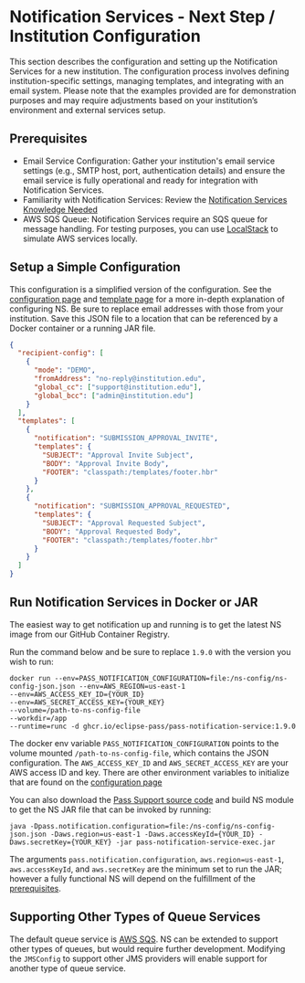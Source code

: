 # Notification Services - Next Step / Institution Configuration

This section describes the configuration and setting up the Notification Services for a new institution.
The configuration process involves defining institution-specific settings, managing templates, and integrating with an
email system. Please note that the examples provided are for demonstration purposes and may require adjustments based on
your institution’s environment and external services setup.

## Prerequisites

* Email Service Configuration: Gather your institution's email service settings (e.g., SMTP host, port, authentication 
details) and ensure the email service is fully operational and ready for integration with Notification Services.
* Familiarity with Notification Services: Review the [Notification Services Knowledge Needed](./ns-know-need.md)
* AWS SQS Queue: Notification Services require an SQS queue for message handling. For testing purposes, you can use 
[LocalStack](https://www.localstack.cloud/) to simulate AWS services locally. 

## Setup a Simple Configuration

This configuration is a simplified version of the configuration. See the [configuration page](./ns-configuration.md) and
[template page](./ns-templates.md) for a more in-depth explanation of configuring NS. Be sure to replace email addresses
with those from your institution. Save this JSON file to a location that can be referenced by a Docker container or a 
running JAR file.

```json
{
  "recipient-config": [
    {
      "mode": "DEMO",
      "fromAddress": "no-reply@institution.edu",
      "global_cc": ["support@institution.edu"],
      "global_bcc": ["admin@institution.edu"]
    }
  ],
  "templates": [
    {
      "notification": "SUBMISSION_APPROVAL_INVITE",
      "templates": {
        "SUBJECT": "Approval Invite Subject",
        "BODY": "Approval Invite Body",
        "FOOTER": "classpath:/templates/footer.hbr"
      }
    },
    {
      "notification": "SUBMISSION_APPROVAL_REQUESTED",
      "templates": {
        "SUBJECT": "Approval Requested Subject",
        "BODY": "Approval Requested Body",
        "FOOTER": "classpath:/templates/footer.hbr"
      }
    }
  ]
}
```

## Run Notification Services in Docker or JAR

The easiest way to get notification up and running is to get the latest NS image from our GitHub Container Registry.

Run the command below and be sure to replace `1.9.0` with the version you wish to run:

```shell
docker run --env=PASS_NOTIFICATION_CONFIGURATION=file:/ns-config/ns-config-json.json --env=AWS_REGION=us-east-1
--env=AWS_ACCESS_KEY_ID={YOUR_ID}
--env=AWS_SECRET_ACCESS_KEY={YOUR_KEY}
--volume=/path-to-ns-config-file
--workdir=/app 
--runtime=runc -d ghcr.io/eclipse-pass/pass-notification-service:1.9.0
```

The docker env variable `PASS_NOTIFICATION_CONFIGURATION` points to the volume mounted `/path-to-ns-config-file`, which
contains the JSON configuration. The `AWS_ACCESS_KEY_ID` and `AWS_SECRET_ACCESS_KEY` are your AWS access ID and key.
There are other environment variables to initialize that are found on the [configuration page](./ns-configuration.md#environment-variables)

You can also download the [Pass Support source code](https://github.com/eclipse-pass/pass-support/releases) and build NS
module to get the NS JAR file that can be invoked by running:

```shell
java -Dpass.notification.configuration=file:/ns-config/ns-config-json.json -Daws.region=us-east-1 -Daws.accessKeyId={YOUR_ID} -Daws.secretKey={YOUR_KEY} -jar pass-notification-service-exec.jar
```

The arguments `pass.notification.configuration`, `aws.region=us-east-1`, `aws.accessKeyId`, and `aws.secretKey` are the
minimum set to run the JAR; however a fully functional NS will depend on the fulfillment of the [prerequisites](#prerequisites).

## Supporting Other Types of Queue Services

The default queue service is [AWS SQS](https://aws.amazon.com/sqs/). NS can be extended to support other types of queues,
but would require further development. Modifying the `JMSConfig` to support other JMS providers will enable support for 
another type of queue service.
